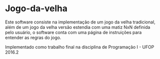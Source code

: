 # Jogo-da-velha

Este software consiste na implementação de um jogo da velha tradicional, além de um jogo da velha versão estendia
com uma matiz NxN definida pelo usuário, o software conta com uma página de instruições para entender as regras do jogo.

Implementado como trabalho final na disciplina de Programação I - UFOP 2016.2
